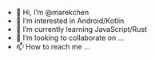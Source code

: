 - 👋 Hi, I’m @marekchen
- 👀 I’m interested in Android/Kotlin
- 🌱 I’m currently learning JavaScript/Rust
- 💞️ I’m looking to collaborate on ...
- 📫 How to reach me ...

<!---
marekchen/marekchen is a ✨ special ✨ repository because its `README.md` (this file) appears on your GitHub profile.
You can click the Preview link to take a look at your changes.
--->
